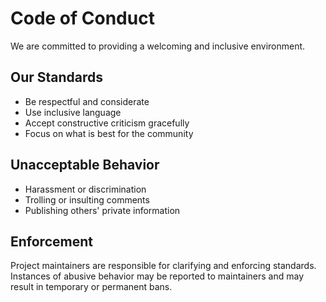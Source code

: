 # Code of Conduct

We are committed to providing a welcoming and inclusive environment.

## Our Standards

- Be respectful and considerate
- Use inclusive language
- Accept constructive criticism gracefully
- Focus on what is best for the community

## Unacceptable Behavior

- Harassment or discrimination
- Trolling or insulting comments
- Publishing others' private information

## Enforcement

Project maintainers are responsible for clarifying and enforcing standards. Instances of abusive behavior may be reported to maintainers and may result in temporary or permanent bans.

